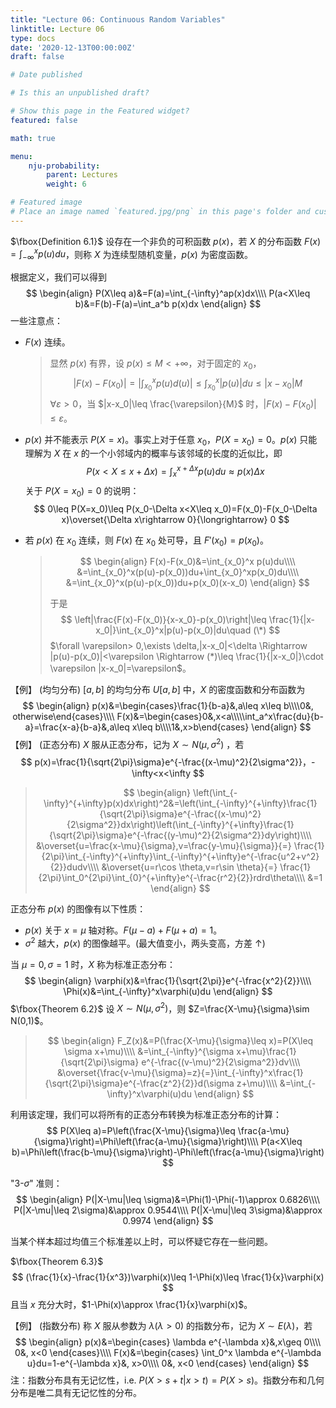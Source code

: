 ```yaml
---
title: "Lecture 06: Continuous Random Variables"
linktitle: Lecture 06
type: docs
date: '2020-12-13T00:00:00Z'
draft: false

# Date published

# Is this an unpublished draft?

# Show this page in the Featured widget?
featured: false

math: true

menu:
    nju-probability:
        parent: Lectures
        weight: 6

# Featured image
# Place an image named `featured.jpg/png` in this page's folder and customize its options here.
--- 
```


$\fbox{Definition 6.1}$ 设存在一个非负的可积函数 $p(x)$，若 $X$ 的分布函数 $F(x)=\int_{-\infty}^xp(u)du$，则称 $X$ 为连续型随机变量，$p(x)$ 为密度函数。

根据定义，我们可以得到
$$
\begin{align}
P(X\leq a)&=F(a)=\int_{-\infty}^ap(x)dx\\\\
P(a<X\leq b)&=F(b)-F(a)=\int_a^b p(x)dx
\end{align}
$$
一些注意点：

* $F(x)$ 连续。

    > 显然 $p(x)$ 有界，设 $p(x)\leq M<+\infty$，对于固定的 $x_0$，
    > $$
    > |F(x)-F(x_0)|=\left|\int_{x_0}^xp(u)d(u)\right|\leq \int_{x_0}^x |p(u)|du\leq |x-x_0|M
    > $$
    > $\forall \varepsilon>0$，当 $|x-x_0|\leq \frac{\varepsilon}{M}$ 时，$|F(x)-F(x_0)|\leq \varepsilon$。

* $p(x)$ 并不能表示 $P(X=x)$。事实上对于任意 $x_0$，$P(X=x_0)=0$。$p(x)$ 只能理解为 $X$ 在 $x$ 的一个小邻域内的概率与该邻域的长度的近似比，即
    $$
    P(x<X\leq x+ \Delta x)=\int_{x}^{x+\Delta x}p(u)du\approx p(x)\Delta x
    $$
    关于 $P(X=x_0)=0$ 的说明：
    $$
    0\leq P(X=x_0)\leq P(x_0-\Delta x<X\leq x_0)=F(x_0)-F(x_0-\Delta x)\overset{\Delta x\rightarrow 0}{\longrightarrow} 0
    $$

* 若 $p(x)$ 在 $x_0$ 连续，则 $F(x)$ 在 $x_0$ 处可导，且 $F'(x_0)=p(x_0)$。

    > $$
    > \begin{align}
    > F(x)-F(x_0)&=\int_{x_0}^x p(u)du\\\\
    > &=\int_{x_0}^x(p(u)-p(x_0))du+\int_{x_0}^xp(x_0)du\\\\
    > &=\int_{x_0}^x(p(u)-p(x_0))du+p(x_0)(x-x_0)
    > \end{align}
    > $$
    >
    > 于是
    > $$
    > \left|\frac{F(x)-F(x_0)}{x-x_0}-p(x_0)\right|\leq \frac{1}{|x-x_0|}\int_{x_0}^x|p(u)-p(x_0)|du\quad (\*)
    > $$
    > $\forall \varepsilon> 0,\exists \delta,|x-x_0|<\delta \Rightarrow |p(u)-p(x_0)|<\varepsilon \Rightarrow (*)\leq \frac{1}{|x-x_0|}\cdot \varepsilon |x-x_0|=\varepsilon$。

【例】 (均匀分布) $[a,b]$ 的均匀分布 $U[a,b]$ 中，$X$ 的密度函数和分布函数为
$$
\begin{align}
p(x)&=\begin{cases}\frac{1}{b-a}&,a\leq x\leq b\\\\0&, otherwise\end{cases}\\\\
F(x)&=\begin{cases}0&,x<a\\\\\int_a^x\frac{du}{b-a}=\frac{x-a}{b-a}&,a\leq x\leq b\\\\1&,x>b\end{cases}
\end{align}
$$
【例】 (正态分布) $X$ 服从正态分布，记为 $X\sim N(\mu, \sigma^2)$ ，若
$$
p(x)=\frac{1}{\sqrt{2\pi}\sigma}e^{-\frac{(x-\mu)^2}{2\sigma^2}}，-\infty<x<\infty
$$

> $$
> \begin{align}
> \left(\int_{-\infty}^{+\infty}p(x)dx\right)^2&=\left(\int_{-\infty}^{+\infty}\frac{1}{\sqrt{2\pi}\sigma}e^{-\frac{(x-\mu)^2}{2\sigma^2}}dx\right)\left(\int_{-\infty}^{+\infty}\frac{1}{\sqrt{2\pi}\sigma}e^{-\frac{(y-\mu)^2}{2\sigma^2}}dy\right)\\\\
> &\overset{u=\frac{x-\mu}{\sigma},v=\frac{y-\mu}{\sigma}}{=}
> \frac{1}{2\pi}\int_{-\infty}^{+\infty}\int_{-\infty}^{+\infty}e^{-\frac{u^2+v^2}{2}}dudv\\\\
> &\overset{u=r\cos \theta,v=r\sin \theta}{=}
> \frac{1}{2\pi}\int_0^{2\pi}\int_{0}^{+\infty}e^{-\frac{r^2}{2}}rdrd\theta\\\\
> &=1
> \end{align}
> $$

正态分布 $p(x)$ 的图像有以下性质：

* $p(x)$ 关于 $x=\mu$ 轴对称。$F(\mu-a)+F(\mu+a)=1$。
* $\sigma^2$ 越大，$p(x)$ 的图像越平。(最大值变小，两头变高，方差 $\uparrow$)

当 $\mu=0,\sigma=1$ 时，$X$ 称为标准正态分布：
$$
\begin{align}
\varphi(x)&=\frac{1}{\sqrt{2\pi}}e^{-\frac{x^2}{2}}\\\\
\Phi(x)&=\int_{-\infty}^x\varphi(u)du
\end{align}
$$
$\fbox{Theorem 6.2}$ 设 $X\sim N(\mu, \sigma^2)$，则 $Z=\frac{X-\mu}{\sigma}\sim N(0,1)$。

> $$
> \begin{align}
> F_Z(x)&=P(\frac{X-\mu}{\sigma}\leq x)=P(X\leq \sigma x+\mu)\\\\
> &=\int_{-\infty}^{\sigma x+\mu}\frac{1}{\sqrt{2\pi}\sigma} e^{-\frac{(v-\mu)^2}{2\sigma^2}}dv\\\\
> &\overset{\frac{v-\mu}{\sigma}=z}{=}\int_{-\infty}^x\frac{1}{\sqrt{2\pi}\sigma}e^{-\frac{z^2}{2}}d(\sigma z+\mu)\\\\
> &=\int_{-\infty}^x\varphi(u)du
> \end{align}
> $$

利用该定理，我们可以将所有的正态分布转换为标准正态分布的计算：
$$
P(X\leq a)=P\left(\frac{X-\mu}{\sigma}\leq \frac{a-\mu}{\sigma}\right)=\Phi\left(\frac{a-\mu}{\sigma}\right)\\\\
P(a<X\leq b)=\Phi\left(\frac{b-\mu}{\sigma}\right)-\Phi\left(\frac{a-\mu}{\sigma}\right)
$$

"3-$\sigma$" 准则：
$$
\begin{align}
P(|X-\mu|\leq \sigma)&=\Phi(1)-\Phi(-1)\approx 0.6826\\\\
P(|X-\mu|\leq 2\sigma)&\approx 0.9544\\\\
P(|X-\mu|\leq 3\sigma)&\approx 0.9974
\end{align}
$$

当某个样本超过均值三个标准差以上时，可以怀疑它存在一些问题。

$\fbox{Theorem 6.3}$ 
$$
(\frac{1}{x}-\frac{1}{x^3})\varphi(x)\leq 1-\Phi(x)\leq \frac{1}{x}\varphi(x)
$$
且当 $x$ 充分大时，$1-\Phi(x)\approx \frac{1}{x}\varphi(x)$。

【例】 (指数分布) 称 $X$ 服从参数为 $\lambda(\lambda > 0)$ 的指数分布，记为 $X\sim E(\lambda)$，若
$$
\begin{align}
p(x)&=\begin{cases}
\lambda e^{-\lambda x}&,x\geq 0\\\\
0&, x<0
\end{cases}\\\\
F(x)&=\begin{cases}
\int_0^x \lambda e^{-\lambda u}du=1-e^{-\lambda x}&, x>0\\\\
0&, x<0
\end{cases}
\end{align}
$$
注：指数分布具有无记忆性，i.e. $P(X>s+t|x>t)=P(X>s)$。指数分布和几何分布是唯二具有无记忆性的分布。